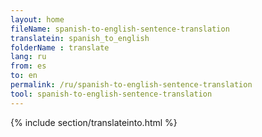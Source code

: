 ```yaml
---
layout: home
fileName: spanish-to-english-sentence-translation
translatein: spanish_to_english
folderName : translate
lang: ru
from: es
to: en
permalink: /ru/spanish-to-english-sentence-translation
tool: spanish-to-english-sentence-translation
---
```

{% include section/translateinto.html %}
